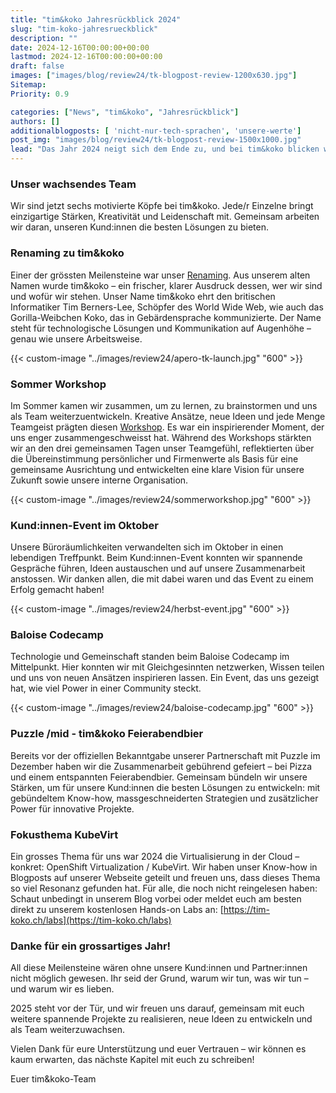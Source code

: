 ```yaml
---
title: "tim&koko Jahresrückblick 2024"
slug: "tim-koko-jahresrueckblick"
description: ""
date: 2024-12-16T00:00:00+00:00
lastmod: 2024-12-16T00:00:00+00:00
draft: false
images: ["images/blog/review24/tk-blogpost-review-1200x630.jpg"]
Sitemap:
Priority: 0.9

categories: ["News", "tim&koko", "Jahresrückblick"]
authors: []
additionalblogposts: [ 'nicht-nur-tech-sprachen', 'unsere-werte']
post_img: "images/blog/review24/tk-blogpost-review-1500x1000.jpg"
lead: "Das Jahr 2024 neigt sich dem Ende zu, und bei tim&koko blicken wir auf ein Jahr voller spannender Entwicklungen, inspirierender Momente und grossartiger Erlebnisse zurück. Für uns war 2024 geprägt von Wachstum – als Team, als Unternehmen und in unseren Partnerschaften. Für unseren Jahresrückblick, haben wir unser Team gefragt, was ihre ganz persönlichen Highlights des Jahres waren."
---
```


### Unser wachsendes Team

Wir sind jetzt sechs motivierte Köpfe bei tim&koko. Jede/r Einzelne bringt einzigartige Stärken, Kreativität und
Leidenschaft mit. Gemeinsam arbeiten wir daran, unseren Kund:innen die besten Lösungen zu bieten.

### Renaming zu tim&koko

Einer der grössten Meilensteine war unser [Renaming](https://tim-koko.ch/blog/neuer-brand-name/). Aus unserem alten Namen wurde tim&koko – ein frischer, klarer
Ausdruck dessen, wer wir sind und wofür wir stehen. Unser Name tim&koko ehrt den britischen Informatiker Tim Berners-Lee,
Schöpfer des World Wide Web, wie auch das Gorilla-Weibchen Koko, das in Gebärdensprache kommunizierte. Der Name steht für
technologische Lösungen und Kommunikation auf Augenhöhe – genau wie unsere Arbeitsweise.

{{< custom-image "../images/review24/apero-tk-launch.jpg" "600" >}}

### Sommer Workshop

Im Sommer kamen wir zusammen, um zu lernen, zu brainstormen und uns als Team weiterzuentwickeln. Kreative Ansätze, neue
Ideen und jede Menge Teamgeist prägten diesen [Workshop](https://tim-koko.ch/blog/tim-koko-sommerworkshop/). Es war ein
inspirierender Moment, der uns enger zusammengeschweisst hat. Während des Workshops stärkten wir an den drei gemeinsamen
Tagen unser Teamgefühl, reflektierten über die Übereinstimmung persönlicher und Firmenwerte als Basis für eine gemeinsame
Ausrichtung und entwickelten eine klare Vision für unsere Zukunft sowie unsere interne Organisation.

{{< custom-image "../images/review24/sommerworkshop.jpg" "600" >}}

### Kund:innen-Event im Oktober

Unsere Büroräumlichkeiten verwandelten sich im Oktober in einen lebendigen Treffpunkt. Beim Kund:innen-Event konnten wir
spannende Gespräche führen, Ideen austauschen und auf unsere Zusammenarbeit anstossen. Wir danken allen, die mit dabei
waren und das Event zu einem Erfolg gemacht haben!

{{< custom-image "../images/review24/herbst-event.jpg" "600" >}}

### Baloise Codecamp

Technologie und Gemeinschaft standen beim Baloise Codecamp im Mittelpunkt. Hier konnten wir mit Gleichgesinnten netzwerken,
Wissen teilen und uns von neuen Ansätzen inspirieren lassen. Ein Event, das uns gezeigt hat, wie viel Power in einer
Community steckt.

{{< custom-image "../images/review24/baloise-codecamp.jpg" "600" >}}

### Puzzle /mid - tim&koko Feierabendbier

Bereits vor der offiziellen Bekanntgabe unserer Partnerschaft mit Puzzle im Dezember haben wir die Zusammenarbeit
gebührend gefeiert – bei Pizza und einem entspannten Feierabendbier. Gemeinsam bündeln wir unsere Stärken, um für
unsere Kund:innen die besten Lösungen zu entwickeln: mit gebündeltem Know-how, massgeschneiderten Strategien und
zusätzlicher Power für innovative Projekte.

### Fokusthema KubeVirt

Ein grosses Thema für uns war 2024 die Virtualisierung in der Cloud – konkret: OpenShift Virtualization / KubeVirt. Wir
haben unser Know-how in Blogposts auf unserer Webseite geteilt und freuen uns, dass dieses Thema so viel Resonanz
gefunden hat. Für alle, die noch nicht reingelesen haben: Schaut unbedingt in unserem Blog vorbei oder meldet euch am
besten direkt zu unserem kostenlosen Hands-on Labs an: [https://tim-koko.ch/labs](https://tim-koko.ch/labs)

### Danke für ein grossartiges Jahr!

All diese Meilensteine wären ohne unsere Kund:innen und Partner:innen nicht möglich gewesen. Ihr seid der Grund, warum
wir tun, was wir tun – und warum wir es lieben.

2025 steht vor der Tür, und wir freuen uns darauf, gemeinsam mit euch weitere spannende Projekte zu realisieren, neue
Ideen zu entwickeln und als Team weiterzuwachsen.

Vielen Dank für eure Unterstützung und euer Vertrauen – wir können es kaum erwarten, das nächste Kapitel mit euch zu schreiben!

Euer tim&koko-Team
